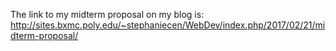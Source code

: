 The link to my midterm proposal on my blog is: http://sites.bxmc.poly.edu/~stephaniecen/WebDev/index.php/2017/02/21/midterm-proposal/